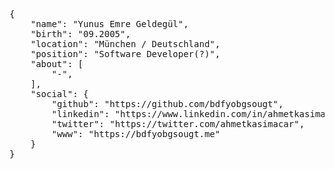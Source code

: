 <pre>{
    <span class="pl-s"><span class="pl-pds">"</span>name<span class="pl-pds">"</span></span>: <span class="pl-s"><span class="pl-pds">"</span>Yunus Emre Geldegül<span class="pl-pds">"</span></span>,
    <span class="pl-s"><span class="pl-pds">"</span>birth<span class="pl-pds">"</span></span>: <span class="pl-s"><span class="pl-pds">"</span>09.2005<span class="pl-pds">"</span></span>,
    <span class="pl-s"><span class="pl-pds">"</span>location<span class="pl-pds">"</span></span>: <span class="pl-s"><span class="pl-pds">"</span>München / Deutschland<span class="pl-pds">"</span></span>,
    <span class="pl-s"><span class="pl-pds">"</span>position<span class="pl-pds">"</span></span>: <span class="pl-s"><span class="pl-pds">"</span>Software Developer(?)<span class="pl-pds">"</span></span>,
    <span class="pl-s"><span class="pl-pds">"</span>about<span class="pl-pds">"</span></span>: [
        <span class="pl-s"><span class="pl-pds">"</span>-<span class="pl-pds">"</span></span>,
    ],
    <span class="pl-s"><span class="pl-pds">"</span>social<span class="pl-pds">"</span></span>: {
        <span class="pl-s"><span class="pl-pds">"</span>github<span class="pl-pds">"</span></span>: <span class="pl-s"><span class="pl-pds">"</span>https://github.com/bdfyobgsougt<span class="pl-pds">"</span></span>,
        <span class="pl-s"><span class="pl-pds">"</span>linkedin<span class="pl-pds">"</span></span>: <span class="pl-s"><span class="pl-pds">"</span>https://www.linkedin.com/in/ahmetkasimacar/<span class="pl-pds">"</span></span>,
        <span class="pl-s"><span class="pl-pds">"</span>twitter<span class="pl-pds">"</span></span>: <span class="pl-s"><span class="pl-pds">"</span>https://twitter.com/ahmetkasimacar<span class="pl-pds">"</span></span>,
        <span class="pl-s"><span class="pl-pds">"</span>www<span class="pl-pds">"</span></span>: <span class="pl-s"><span class="pl-pds">"</span>https://bdfyobgsougt.me<span class="pl-pds">"</span></span>
    }
}</pre>

